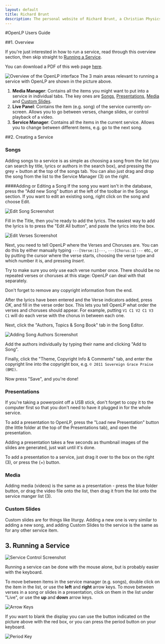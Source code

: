```yaml
---
layout: default
title: Richard Brunt
description: The personal website of Richard Brunt, a Christian Physics Student who takes photos and makes websites in his spare time.
---
```

#OpenLP Users Guide

##1. Overview

If you're just interested in how to run a service, read through this overview section, then skip straight to [Running a Service](#running-a-service).

You can download a PDF of this web page [here](openlp_instructions.pdf).

![Overview of the OpenLP interface](Overview_annotated.png)
The 3 main areas relevant to running a service with OpenLP are shown in the picture above.

1. __Media Manager__: Contains all the items you might want to put into a service in individual tabs. The key ones are [Songs](#songs), [Presentations](#presentations), [Media](#media) and [Custom Slides](#custom-slides).
2. __Live Panel__: Contains the item (e.g. song) of the service currently on-screen. Allows you to go between verses, change slides, or control playback of a video.
3. __Service Manager__: Contains all the items in the current service. Allows you to change between different items, e.g. go to the next song.


##2. Creating a Service

<h3 id="songs">Songs</h3>

Adding songs to a service is as simple as choosing a song from the list (you can search by title, lyrics or authors in the search box), and pressing the grey + button at the top of the songs tab. You can also just drag and drop the song from the list to the Service Manager (3) on the right.

####Adding or Editing a Song
If the song you want isn't in the database, press the "Add new Song" button at the left of the toolbar in the Songs section. If you want to edit an existing song, right click on the song and choose Edit.

![Edit Song Screenshot](SongEditor.png)

Fill in the Title, then you're ready to add the lyrics. The easiest way to add the lyrics is to press the "Edit All button", and paste the lyrics into the box.

![Edit Verses Screenshot](VerseEditor.png)

Next, you need to tell OpenLP where the Verses and Choruses are. You can do this by either manually typing ``---[Verse:1]---``, ``---[Chorus:1]---`` etc., or by putting the cursor where the verse starts, choosing the verse type and which number it is, and pressing _Insert_.

Try to make sure you only use each verse number once. There should be no repeated verses or choruses at this stage: OpenLP can deal with that separately.

Don't forget to remove any copyright information from the end.


After the lyrics have been entered and the Verse indicators added, press _OK_, and fill in the verse order box. This lets you tell OpenLP what order the verses and choruses should appear. For example, putting ```V1 C1 V2 C1 V3 C1``` will do each verse with the chorus in between each one.

Next, click the "Authors, Topics & Song Book" tab in the Song Editor.

![Adding Song Authors Screenshot](authors.png)

Add the authors individually by typing their name and clicking "Add to Song".

Finally, click the "Theme, Copyright Info & Comments" tab, and enter the copyright line into the copyright box, e.g. ```© 2011 Sovereign Grace Praise (BMI)```.

Now press "Save", and you're done!


<h3 id="presetations">Presentations</h3>

If you're taking a powerpoint off a USB stick, don't forget to copy it to the computer first so that you don't need to have it plugged in for the whole service.

To add a presentation to OpenLP, press the "Load new Presentation" button (the little folder at the top of the Presentations tab), and open the presentation.

Adding a presentation takes a few seconds as thumbnail images of the slides are generated, just wait until it's done.

To add a presentation to a service, just drag it over to the box on the right (3), or press the (+) button.

<h3 id="media">Media</h3>

Adding media (videos) is the same as a presentation - press the blue folder button, or drag the video file onto the list, then drag it from the list onto the service manger list (3).

<h3 id="custom-slides">Custom Slides</h3>

Custom slides are for things like liturgy. Adding a new one is very similar to adding a new song, and adding Custom Slides to the service is the same as for any other service item.


<h2 id="running-a-service">3. Running a Service</h2>

![Service Control Screenshot](servicecontrol.png)

Running a service can be done with the mouse alone, but is probably easier with the keyboard.

To move between items in the service manager (e.g. songs), double click on the item in the list, or use the __left__ and __right__ arrow keys. To move between verses in a song or slides in a presentation, click on them in the list under "Live", or use the __up__ and __down__ arrow keys.

![Arrow Keys](arrowkeys.png)

If you want to blank the display you can use the button indicated on the picture above with the red box, or you can press the period button on your keyboard.

![Period Key](blanckdisplay.png)
